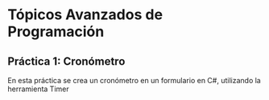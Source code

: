 # Tópicos Avanzados de Programación
## Práctica 1: Cronómetro

En esta práctica se crea un cronómetro en un formulario en C#, utilizando la herramienta Timer
